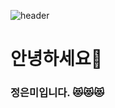 ![header](https://capsule-render.vercel.app/api?type=rounded&color=auto&height=100&section=header&text=Jung%20Eunmi&fontSize=90&api?text=capsule_render&api?text=capsule_render&animation=blink)
# 안녕하세요🤭
### 정은미입니다. 😻😻😻


